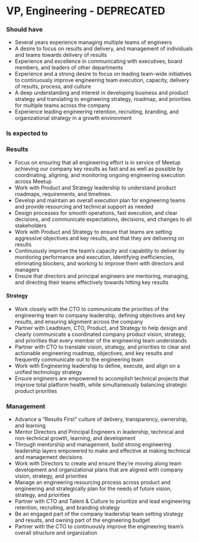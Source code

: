 VP, Engineering - DEPRECATED
=====================
 
### Should have
* Several years experience managing multiple teams of engineers
* A desire to focus on results and delivery, and management of individuals and teams towards delivery of results
* Experience and excellence in communicating with executives, board members, and leaders of other departments
* Experience and a strong desire to focus on leading team-wide initiatives to continuously improve engineering team execution, capacity, delivery of results, process, and culture
* A deep understanding and interest in developing business and product strategy and translating to engineering strategy, roadmap, and priorities for multiple teams across the company
* Experience leading engineering retention, recruiting, branding, and organizational strategy in a growth environment
 
### Is expected to 
### Results
* Focus on ensuring that all engineering effort is in service of Meetup achieving our company key results as fast and as well as possible by coordinating, aligning, and monitoring ongoing engineering execution across Meetup
* Work with Product and Strategy leadership to understand product roadmaps, requirements, and timelines.
* Develop and maintain an overall execution plan for engineering teams and provide resourcing and technical support as needed
* Design processes for smooth operations, fast execution, and clear decisions, and communicate expectations, decisions, and changes to all stakeholders
* Work with Product and Strategy to ensure that teams are setting aggressive objectives and key results, and that they are delivering on results
* Continuously improve the team’s capacity and capability to deliver by monitoring performance and execution, identifying inefficiencies, eliminating blockers, and working to improve them with directors and managers
* Ensure that directors and principal engineers are mentoring, managing, and directing their teams effectively towards hitting key results
 
#### Strategy
* Work closely with the CTO to communicate the priorities of the engineering team to company leadership, defining objectives and key results, and ensuring alignment across the company
* Partner with Leadteam, CTO, Product, and Strategy to help design and clearly communicate a coordinated company product vision, strategy, and priorities that every member of the engineering team understands
* Partner with CTO to translate vision, strategy, and priorities to clear and actionable engineering roadmap, objectives, and key results and frequently communicate out to the engineering team
* Work with Engineering leadership to define, execute, and align on a unified technology strategy
* Ensure engineers are empowered to accomplish technical projects that improve total platform health, while simultaneously balancing strategic product priorities
 
### Management
* Advance a “Results First” culture of delivery, transparency, ownership, and learning
* Mentor Directors and Principal Engineers in leadership, technical and non-technical growth, learning, and development
* Through mentorship and management, build strong engineering leadership layers empowered to make and effective at making technical and management decisions
* Work with Directors to create and ensure they’re moving along team development and organizational plans that are aligned with company vision, strategy, and priorities
* Manage an engineering resourcing process across product and engineering and strategically plan for the needs of future vision, strategy, and priorities 
* Partner with CTO and Talent & Culture to prioritize and lead engineering retention, recruiting, and branding strategy
* Be an engaged part of the company leadership team setting strategy and results, and owning part of the engineering budget 
* Partner with the CTO to continuously improve the engineering team’s overall structure and organization
